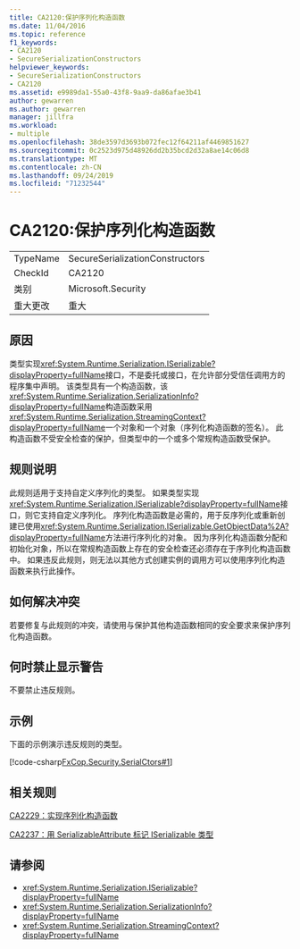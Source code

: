 ```yaml
---
title: CA2120:保护序列化构造函数
ms.date: 11/04/2016
ms.topic: reference
f1_keywords:
- CA2120
- SecureSerializationConstructors
helpviewer_keywords:
- SecureSerializationConstructors
- CA2120
ms.assetid: e9989da1-55a0-43f8-9aa9-da86afae3b41
author: gewarren
ms.author: gewarren
manager: jillfra
ms.workload:
- multiple
ms.openlocfilehash: 38de3597d3693b072fec12f64211af4469851627
ms.sourcegitcommit: 0c2523d975d48926dd2b35bcd2d32a8ae14c06d8
ms.translationtype: MT
ms.contentlocale: zh-CN
ms.lasthandoff: 09/24/2019
ms.locfileid: "71232544"
---
```

# <a name="ca2120-secure-serialization-constructors"></a>CA2120:保护序列化构造函数

|||
|-|-|
|TypeName|SecureSerializationConstructors|
|CheckId|CA2120|
|类别|Microsoft.Security|
|重大更改|重大|

## <a name="cause"></a>原因
类型实现<xref:System.Runtime.Serialization.ISerializable?displayProperty=fullName>接口，不是委托或接口，在允许部分受信任调用方的程序集中声明。 该类型具有一个构造函数，该<xref:System.Runtime.Serialization.SerializationInfo?displayProperty=fullName>构造函数采用<xref:System.Runtime.Serialization.StreamingContext?displayProperty=fullName>一个对象和一个对象（序列化构造函数的签名）。 此构造函数不受安全检查的保护，但类型中的一个或多个常规构造函数受保护。

## <a name="rule-description"></a>规则说明
此规则适用于支持自定义序列化的类型。 如果类型实现<xref:System.Runtime.Serialization.ISerializable?displayProperty=fullName>接口，则它支持自定义序列化。 序列化构造函数是必需的，用于反序列化或重新创建已使用<xref:System.Runtime.Serialization.ISerializable.GetObjectData%2A?displayProperty=fullName>方法进行序列化的对象。 因为序列化构造函数分配和初始化对象，所以在常规构造函数上存在的安全检查还必须存在于序列化构造函数中。 如果违反此规则，则无法以其他方式创建实例的调用方可以使用序列化构造函数来执行此操作。

## <a name="how-to-fix-violations"></a>如何解决冲突
若要修复与此规则的冲突，请使用与保护其他构造函数相同的安全要求来保护序列化构造函数。

## <a name="when-to-suppress-warnings"></a>何时禁止显示警告
不要禁止违反规则。

## <a name="example"></a>示例
下面的示例演示违反规则的类型。

[!code-csharp[FxCop.Security.SerialCtors#1](../code-quality/codesnippet/CSharp/ca2120-secure-serialization-constructors_1.cs)]

## <a name="related-rules"></a>相关规则
[CA2229：实现序列化构造函数](../code-quality/ca2229-implement-serialization-constructors.md)

[CA2237：用 SerializableAttribute 标记 ISerializable 类型](../code-quality/ca2237-mark-iserializable-types-with-serializableattribute.md)

## <a name="see-also"></a>请参阅

- <xref:System.Runtime.Serialization.ISerializable?displayProperty=fullName>
- <xref:System.Runtime.Serialization.SerializationInfo?displayProperty=fullName>
- <xref:System.Runtime.Serialization.StreamingContext?displayProperty=fullName>